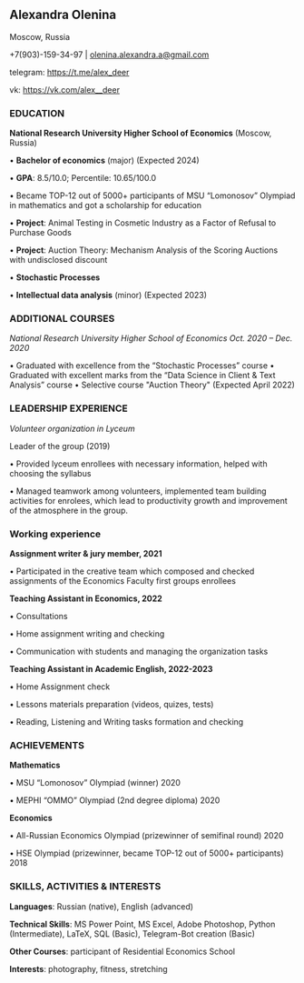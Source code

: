 ## Alexandra Olenina
 Moscow, Russia
 
 +7(903)-159-34-97 | olenina.alexandra.a@gmail.com
 
 telegram: https://t.me/alex_deer
 
 vk: https://vk.com/alex__deer
 
### EDUCATION

**National Research University Higher School of Economics**	(Moscow, Russia)

•	**Bachelor of economics** (major)	(Expected 2024)

•	**GPA**: 8.5/10.0; Percentile: 10.65/100.0

•	Became TOP-12 out of 5000+ participants of MSU “Lomonosov” Olympiad in mathematics and got a scholarship for education

•	**Project**: Animal Testing in Cosmetic Industry as a Factor of Refusal to Purchase Goods

•	**Project**: Auction Theory: Mechanism Analysis of the Scoring Auctions with undisclosed discount

•	**Stochastic Processes**

•	**Intellectual data analysis** (minor)	(Expected 2023)

### ADDITIONAL COURSES
 
*National Research University Higher School of Economics	Oct. 2020 – Dec. 2020*

•	Graduated with excellence from the “Stochastic Processes” course
•	Graduated with excellent marks from the “Data Science in Client & Text Analysis” course
•	Selective course "Auction Theory" (Expected April 2022)


### LEADERSHIP EXPERIENCE

*Volunteer organization in Lyceum*

Leader of the group	(2019)

•	Provided lyceum enrollees with necessary information, helped with choosing the syllabus

•	Managed teamwork among volunteers, implemented team building activities for enrolees, which lead to productivity growth and improvement of the atmosphere in the group.

### Working experience

**Assignment writer & jury member,	2021**

•	Participated in the creative team which composed and checked assignments of the Economics Faculty first groups enrollees

**Teaching Assistant in Economics, 2022**

•	Consultations

•	Home assignment writing and checking

•	Communication with students and managing the organization tasks

**Teaching Assistant in Academic English, 2022-2023**

•	Home Assignment check

•	Lessons materials preparation (videos, quizes, tests)

•	Reading, Listening and Writing tasks formation and checking


### ACHIEVEMENTS

**Mathematics**

•	MSU “Lomonosov” Olympiad (winner)	2020

•	MEPHI “OMMO” Olympiad (2nd degree diploma) 2020

**Economics**

•	All-Russian Economics Olympiad (prizewinner of semifinal round)	2020

•	HSE Olympiad (prizewinner, became TOP-12 out of 5000+ participants)	2018


### SKILLS, ACTIVITIES & INTERESTS

**Languages**: Russian (native), English (advanced)

**Technical Skills**: MS Power Point, MS Excel, Adobe Photoshop, Python (Intermediate), LaTeX, SQL (Basic), Telegram-Bot creation (Basic)

**Other Courses**: participant of Residential Economics School

**Interests**: photography, fitness, stretching

<!--
**alexashalenina/alexashalenina** is a ✨ _special_ ✨ repository because its `README.md` (this file) appears on your GitHub profile.
